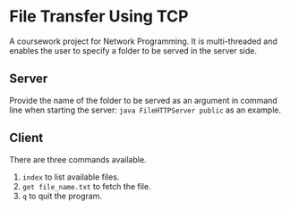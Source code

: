 # File Transfer Using TCP

A coursework project for Network Programming. It is multi-threaded and enables the user to specify a folder to be served in the server side.
## Server
Provide the name of the folder to be served as an argument in command line when starting the server: `java FileHTTPServer public` as an example.

## Client
There are three commands available.
1. `index` to list available files.
2. `get file_name.txt` to fetch the file.
3. `q` to quit the program.

